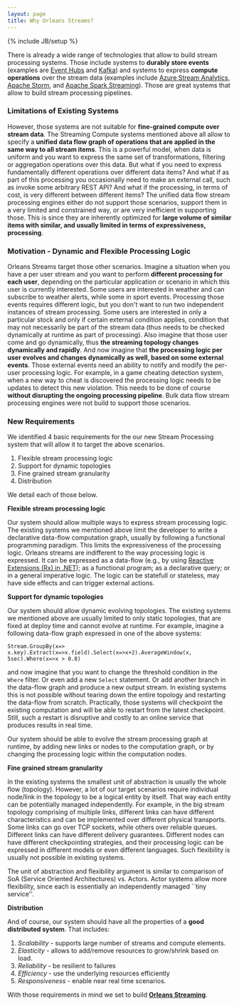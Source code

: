 ```yaml
---
layout: page
title: Why Orleans Streams?
---
```

{% include JB/setup %}


There is already a wide range of technologies that allow to build stream processing systems.
Those include systems to **durably store events** (examples are [Event Hubs](http://azure.microsoft.com/en-us/services/event-hubs/) and [Kafka](http://kafka.apache.org/)) and systems to express **compute operations** over the stream data (examples include [Azure Stream Analytics](http://azure.microsoft.com/en-us/services/stream-analytics/), [Apache Storm](https://storm.apache.org/), and [Apache Spark Streaming](https://spark.apache.org/streaming/)). Those are great systems that allow to build  stream processing pipelines.

### Limitations of Existing Systems

However, those systems are not suitable for **fine-grained compute over stream data**. The Streaming Compute systems mentioned above all allow to specify a **unified data flow graph of operations that are applied in the same way to all stream items**. This is a powerful model, when data is uniform and you want to express the same set of transformations, filtering or aggregation operations over this data.
But what if you need to express fundamentally different operations over different data items? And what if as part of this processing you occasionally need to make an external call, such as invoke some arbitrary REST API? And what if the processing, in terms of cost, is very different between different items? The unified data flow stream processing engines either do not support those scenarios, support them in a very limited and constrained way, or are very inefficient in supporting those. This is since they are inherently optimized for **large volume of similar items with similar, and usually limited in terms of expressiveness, processing**.

### Motivation - Dynamic and Flexible Processing Logic

Orleans Streams target those other scenarios. Imagine a situation when you have a per user stream and you want to perform **different processing for each user**, depending on the particular application or scenario in which this user is currently interested. Some users are interested in weather and can subscribe to weather alerts, while some in sport events. Processing those events requires different logic, but you don't want to run two independent instances of stream processing.
Some users are interested in only a particular stock and only if certain external condition applies, condition that may not necessarily be part of the stream data (thus needs to be checked dynamically at runtime as part of processing). Also imagine that those user come and go dynamically, thus **the streaming topology changes dynamically and rapidly**. And now imagine that **the processing logic per user evolves and changes dynamically as well, based on some external events**. Those external events need an ability to notify and modify the per-user processing logic. For example, in a game cheating detection system, when a new way to cheat is discovered the processing logic needs to be updates to detect this new violation. This needs to be done of course **without disrupting the ongoing processing pipeline**. Bulk data flow stream processing engines were not build to support those scenarios.

### New Requirements

We identified 4 basic requirements for the our new Stream Processing system that will allow it to target the above scenarios.

1. Flexible stream processing logic
2. Support for dynamic topologies
3. Fine grained stream granularity
4. Distribution

We detail each of those below.

**Flexible stream processing logic**

Our system should allow multiple ways to express stream processing logic. The existing systems we mentioned above limit the developer to write a declarative data-flow computation graph, usually by following a functional programming paradigm. This limits the expressiveness of the processing logic. Orleans streams are indifferent to the way processing logic is expressed. It can be expressed as a data-flow (e.g., by using [Reactive Extensions (Rx) in .NET](https://msdn.microsoft.com/en-us/data/gg577609.aspx)); as a functional program; as a declarative query; or in a general imperative logic. The logic can be statefull or stateless, may have side effects and can trigger external actions.

**Support for dynamic topologies**

Our system should allow dynamic evolving topologies. The existing systems we mentioned above are usually limited to only static topologies, that are fixed at deploy time and cannot evolve at runtime. For example, imagine a following data-flow graph expressed in one of the above systems:

``
Stream.GroupBy(x=> x.key).Extract(x=>x.field).Select(x=>x+2).AverageWindow(x, 5sec).Where(x=>x > 0.8) 
``

and now imagine that you want to change the threshold condition in the `Where` filter. Or even add a new `Select` statement. Or add another branch in the data-flow graph and produce a new output stream.
In existing systems this is not possible without tearing down the entire topology and restarting the data-flow from scratch. Practically, those systems will checkpoint the existing computation and will be able to restart from the latest checkpoint. Still, such a restart is disruptive and costly to an online service that produces results in real time.

Our system should be able to evolve the stream processing graph at runtime, by adding new links or nodes to the computation graph, or by changing the processing logic within the computation nodes.

**Fine grained stream granularity**

In the existing systems the smallest unit of abstraction is usually the whole flow (topology). However, a lot of our target scenarios require individual node/link in the topology to be a logical entity by itself. That way each entity can be potentially managed independently. For example, in the big stream topology comprising of multiple links, different links can have different characteristics and can be implemented over different physical transports. Some links can go over TCP sockets, while others over reliable queues. Different links can have different delivery guarantees. Different nodes can have different checkpointing strategies, and their processing logic can be expressed in different models or even different languages. Such flexibility is usually not possible in existing systems.

The unit of abstraction and flexibility argument is similar to comparison of SoA (Service Oriented Architectures) vs. Actors. Actor systems allow more flexibility, since each is essentially an independently managed ``tiny service''. 

**Distribution**

And of course, our system should have all the properties of a **good distributed system**. That includes:

1. _Scalability_ - supports large number of streams and compute elements.
2. _Elasticity_ - allows to add/remove resources to grow/shrink based on load.
3. _Reliability_ - be resilient to failures
4. _Efficiency_ - use the underlying resources efficiently
5. _Responsiveness_ - enable near real time scenarios.

With those requirements in mind we set to build [**Orleans Streaming**](index).
